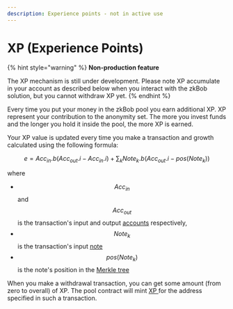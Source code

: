 ```yaml
---
description: Experience points - not in active use
---
```


# XP (Experience Points)

{% hint style="warning" %}
**Non-production feature**

The XP mechanism is still under development. Please note XP accumulate in your account as described below when you interact with the zkBob solution, but you cannot withdraw XP yet.
{% endhint %}

Every time you put your money in the zkBob pool you earn additional XP. XP represent your contribution to the anonymity set. The more you invest funds and the longer you hold it inside the pool, the more XP is earned.

Your XP value is updated every time you make a transaction and growth calculated using the following formula:

$$e = Acc_{in}.b (Acc_{out}.i - Acc_{in}.i) + \sum_k Note_k.b (Acc_{out}.i - pos(Note_k))$$

where

* $$Acc_{in}$$ and $$Acc_{out}$$ is the transaction's input and output [accounts](../../implementation/high-level-overview/account-and-notes/accounts.md) respectively,
* $$Note_k$$ is the transaction's input [note](../../implementation/high-level-overview/account-and-notes/notes.md)
* $$pos(Note_k)$$ is the note's position in the [Merkle tree](../../implementation/high-level-overview/untitled/)

When you make a withdrawal transaction, you can get some amount (from zero to overall) of XP. The pool contract will mint [XP ](../../implementation/high-level-overview/contracts-and-circuits/voucher-token-contract.md)for the address specified in such a transaction.






